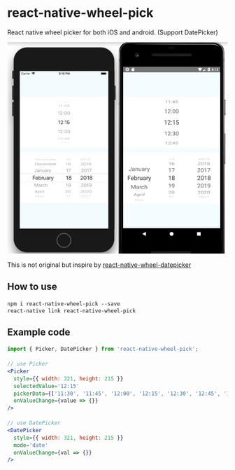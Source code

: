 # react-native-wheel-pick

React native wheel picker for both iOS and android. (Support DatePicker)

![](screen1.png)

This is not original but inspire by  [react-native-wheel-datepicker](https://github.com/pinguinjkeke/react-native-wheel-datepicker)

## How to use

```
npm i react-native-wheel-pick --save
react-native link react-native-wheel-pick
```
## Example code

```jsx
import { Picker, DatePicker } from 'react-native-wheel-pick';

// use Picker
<Picker
  style={{ width: 321, height: 215 }}
  selectedValue='12:15'
  pickerData={['11:30', '11:45', '12:00', '12:15', '12:30', '12:45', '13:00']}
  onValueChange={value => {}}
/>

// use DatePicker
<DatePicker
  style={{ width: 321, height: 215 }}
  mode='date'
  onValueChange={val => {}}
/>

```
